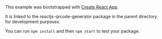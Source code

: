 This example was bootstrapped with [Create React App](https://github.com/facebook/create-react-app).

It is linked to the reactjs-qrcode-generator package in the parent directory for development purposes.

You can run `npm install` and then `npm start` to test your package.
